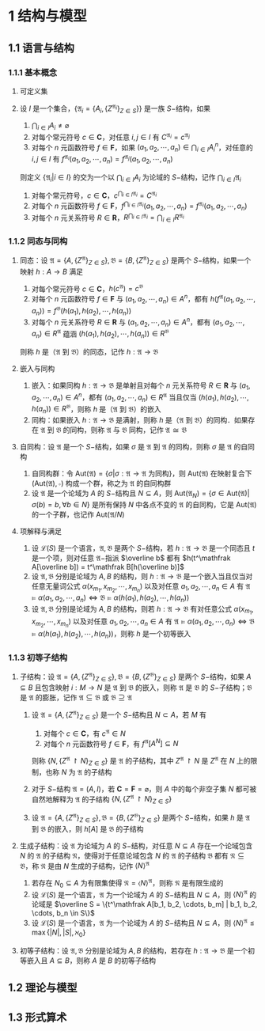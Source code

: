 # 1 结构与模型

## 1.1 语言与结构
### 1.1.1 基本概念
1. 可定义集
2. 设 $I$ 是一个集合，$\left\{ \mathfrak A_i = \left\{A_i, \{Z^{\mathfrak A_i}\}_{Z\in S}\right\}\right\}$ 是一族 $S-$结构，如果
    1. $\bigcap_{i\in I}A_i \neq \varnothing$
    2. 对每个常元符号 $c\in \mathbf C$，对任意 $i, j\in I$ 有 $C^{\mathfrak A_i} = c^{\mathfrak A_j}$
    3. 对每个 $n$ 元函数符号 $f\in \mathbf F$，如果 $(a_1, a_2, \cdots, a_n) \in \bigcap_{i\in I}A_i^n$，对任意的 $i, j\in I$ 有 $f^{\mathfrak A_i}(a_1, a_2, \cdots, a_n) = f^{\mathfrak A_j}(a_1, a_2, \cdots, a_n)$

    则定义 $\{\mathfrak A_i|i\in I\}$ 的交为一个以 $\bigcap_{i\in I}A_i$ 为论域的 $S-$结构，记作 $\bigcap_{i\in I}\mathfrak A_i$

    1. 对每个常元符号，$c\in \mathbf C$，$c^{\bigcap_{i\in I}\mathfrak A_i} = C^{\mathfrak A_i}$
    2. 对每个 $n$ 元函数符号 $f\in \mathbf F$，$f^{\bigcap_{i\in I}\mathfrak A_i}(a_1, a_2, \cdots, a_n) = f^{\mathfrak A_i}(a_1, a_2, \cdots, a_n)$
    3. 对每个 $n$ 元关系符号 $R\in \mathbf R$，$R^{\bigcap_{i\in I}\mathfrak A_i} = \bigcap_{i\in I}R^{\mathfrak A_i}$

### 1.1.2 同态与同构
1. 同态：设 $\mathfrak A = \left\{A, \{Z^\mathfrak A\}_{Z\in S}\right\}, \mathfrak B = \left\{B, \{Z^\mathfrak A\}_{Z\in S}\right\}$ 是两个 $S-$结构，如果一个映射 $h: A\to B$ 满足
    1. 对每个常元符号 $c\in \mathbf C$，$h(c^\mathfrak A) = c^\mathfrak B$
    2. 对每个 $n$ 元函数符号 $f\in \mathbf F$ 与 $(a_1, a_2, \cdots, a_n) \in A^n$，都有 $h(f^\mathfrak A(a_1, a_2, \cdots, a_n)) = f^\mathfrak B(h(a_1), h(a_2), \cdots, h(a_n))$
    3. 对每个 $n$ 元关系符号 $R\in \mathbf R$ 与 $(a_1, a_2, \cdots, a_n) \in A^n$，都有 $(a_1, a_2, \cdots, a_n) \in R^\mathfrak A$ 蕴涵 $(h(a_1), h(a_2), \cdots, h(a_n)) \in R^\mathfrak B$

    则称 $h$ 是（$\mathfrak A$ 到 $\mathfrak B$）的同态，记作 $h: \mathfrak A \to \mathfrak B$

2. 嵌入与同构
    1. 嵌入：如果同构 $h: \mathfrak A \to \mathfrak B$ 是单射且对每个 $n$ 元关系符号 $R\in \mathbf R$ 与 $(a_1, a_2, \cdots, a_n) \in A^n$，都有 $(a_1, a_2, \cdots, a_n) \in R^\mathfrak A$ 当且仅当 $(h(a_1), h(a_2), \cdots, h(a_n)) \in R^\mathfrak B$，则称 $h$ 是（$\mathfrak A$ 到 $\mathfrak B$）的嵌入
    2. 同构：如果嵌入 $h: \mathfrak A \to \mathfrak B$ 是满射，则称 $h$ 是（$\mathfrak A$ 到 $\mathfrak B$）的同构．如果存在 $\mathfrak A$ 到 $\mathfrak B$ 的同构，则称 $\mathfrak A$ 与 $\mathfrak B$ 同构，记作 $\mathfrak A \cong \mathfrak B$
3. 自同构：设 $\mathfrak A$ 是一个 $S-$结构，如果 $\sigma$ 是 $\mathfrak A$ 到 $\mathfrak A$ 的同构，则称 $\sigma$ 是 $\mathfrak A$ 的自同构
    1. 自同构群：令 $\mathrm{Aut}(\mathfrak A) = \{\sigma|\sigma: \mathfrak A \to \mathfrak A$ 为同构$\}$，则 $\mathrm{Aut}(\mathfrak A)$ 在映射复合下 $(\mathrm{Aut}(\mathfrak A), \circ)$ 构成一个群，称之为 $\mathfrak A$ 的自同构群
    2. 设 $\mathfrak A$ 是一个论域为 $A$ 的 $S-$结构且 $N \subseteq A$，则 $\mathrm{Aut}(\mathfrak A_N) = \{\sigma \in \mathrm{Aut}(\mathfrak A) | \sigma(b) = b, \forall b\in N\}$ 是所有保持 $N$ 中各点不变的 $\mathfrak A$ 的自同构，它是 $\mathrm{Aut}(\mathfrak A)$ 的一个子群，也记作 $\mathrm{Aut}(\mathfrak A/N)$
4. 项解释与满足
    1. 设 $\mathscr L(S)$ 是一个语言，$\mathfrak A, \mathfrak B$ 是两个 $S-$结构，若 $h: \mathfrak A \to \mathfrak B$ 是一个同态且 $t$ 是一个项，则对任意 $\mathfrak A-$指派 $\overline b$ 都有 $h(t^\mathfrak A[\overline b]) = t^\mathfrak B[h(\overline b)]$
    2. 设 $\mathfrak A, \mathfrak B$ 分别是论域为 $A, B$ 的结构，则 $h: \mathfrak A \to \mathfrak B$ 是一个嵌入当且仅当对任意无量词公式 $\alpha(x_{m_1}, x_{m_2}, \cdots, x_{m_n})$ 以及对任意 $a_1, a_2, \cdots, a_n \in A$ 有 $\mathfrak A \vDash \alpha(a_1, a_2, \cdots, a_n) \Leftrightarrow \mathfrak B \vDash \alpha(h(a_1), h(a_2), \cdots, h(a_n))$
    3. 设 $\mathfrak A, \mathfrak B$ 分别是论域为 $A, B$ 的结构，则若 $h: \mathfrak A \to \mathfrak B$ 有对任意公式 $\alpha(x_{m_1}, x_{m_2}, \cdots, x_{m_n})$ 以及对任意 $a_1, a_2, \cdots, a_n \in A$ 有 $\mathfrak A \vDash \alpha(a_1, a_2, \cdots, a_n) \Leftrightarrow \mathfrak B \vDash \alpha(h(a_1), h(a_2), \cdots, h(a_n))$，则称 $h$ 是一个初等嵌入

### 1.1.3 初等子结构
1. 子结构：设 $\mathfrak A = \left\{A, \{Z^\mathfrak A\}_{Z\in S}\right\}, \mathfrak B = \left\{B, \{Z^\mathfrak B\}_{Z\in S}\right\}$ 是两个 $S-$结构，如果 $A\subseteq B$ 且包含映射 $i: M\to N$ 是 $\mathfrak A$ 到 $\mathfrak B$ 的嵌入，则称 $\mathfrak A$ 是 $\mathfrak B$ 的 $S-$子结构；$\mathfrak B$ 是 $\mathfrak A$ 的膨胀，记作 $\mathfrak A \subseteq \mathfrak B$ 或 $\mathfrak B \supseteq \mathfrak A$
    1. 设 $\mathfrak A = \left\{A, \{Z^\mathfrak A\}_{Z\in S}\right\}$ 是一个 $S-$结构且 $N\subset A$，若 $M$ 有
        1. 对每个 $c\in \mathbf C$，有 $c^\mathfrak A \in N$
        2. 对每个 $n$ 元函数符号 $f\in \mathbf F$，有 $f^\mathfrak A[A^N] \subseteq N$

        则称 $\left\{N, \{Z^\mathfrak A \upharpoonright N\}_{Z\in S}\right\}$ 是 $\mathfrak A$ 的子结构，其中 $Z^\mathfrak A \upharpoonright N$ 是 $Z^\mathfrak A$ 在 $N$ 上的限制，也称 $N$ 为 $\mathfrak A$ 的子结构

    2. 对于 $S-$结构 $\mathfrak A = (A, I)$，若 $\mathbf C = \mathbf F = \varnothing$，则 $A$ 中的每个非空子集 $N$ 都可被自然地解释为 $\mathfrak A$ 的子结构 $\left\{N, \{Z^\mathfrak A \upharpoonright N\}_{Z\in S}\right\}$
    3. 设 $\mathfrak A = \left\{A, \{Z^\mathfrak A\}_{Z\in S}\right\}, \mathfrak B = \left\{B, \{Z^\mathfrak B\}_{Z\in S}\right\}$ 是两个 $S-$结构，如果 $h$ 是 $\mathfrak A$ 到 $\mathfrak B$ 的嵌入，则 $h[A]$ 是 $\mathfrak B$ 的子结构

2. 生成子结构：设 $\mathfrak A$ 为论域为 $A$ 的 $S-$结构，对任意 $N \subseteq A$ 存在一个论域包含 $N$ 的 $\mathfrak A$ 的子结构 $\mathfrak N$，使得对于任意论域包含 $N$ 的 $\mathfrak A$ 的子结构 $\mathfrak B$ 都有 $\mathfrak N \subseteq \mathfrak B$，称 $\mathfrak N$ 是由 $N$ 生成的子结构，记作 $\left<N\right>^\mathfrak A$
    1. 若存在 $N_0 \subseteq A$ 为有限集使得 $\mathfrak N = \left<N\right>^\mathfrak A$，则称 $\mathfrak N$ 是有限生成的
    2. 设 $\mathscr L(S)$ 是一个语言，$\mathfrak A$ 为一个论域为 $A$ 的 $S-$结构且 $N\subseteq A$，则 $\left<N\right>^\mathfrak A$ 的论域是 $\overline S = \{t^\mathfrak A[b_1, b_2, \cdots, b_m] | b_1, b_2, \cdots, b_n \in S\}$
    3. 设 $\mathscr L(S)$ 是一个语言，$\mathfrak A$ 为一个论域为 $A$ 的 $S-$结构且 $N\subseteq A$，则 $\left<N\right>^\mathfrak A \leqslant \max\{|N|, |S|, \aleph_0\}$
3. 初等子结构：设 $\mathfrak A, \mathfrak B$ 分别是论域为 $A, B$ 的结构，若存在 $h: \mathfrak A \to \mathfrak B$ 是一个初等嵌入且 $A \subseteq B$，则称 $A$ 是 $B$ 的初等子结构

## 1.2 理论与模型

## 1.3 形式算术
